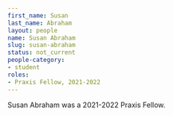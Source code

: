 ```yaml
---
first_name: Susan
last_name: Abraham
layout: people
name: Susan Abraham
slug: susan-abraham
status: not_current
people-category:
- student
roles:
- Praxis Fellow, 2021-2022
---
```

Susan Abraham was a 2021-2022 Praxis Fellow.